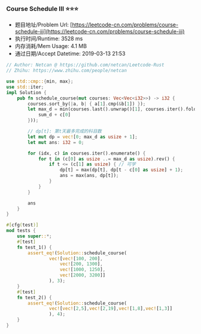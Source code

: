 
### Course Schedule III :star::star::star:
- 题目地址/Problem Url: [https://leetcode-cn.com/problems/course-schedule-iii](https://leetcode-cn.com/problems/course-schedule-iii)
- 执行时间/Runtime: 3528 ms 
- 内存消耗/Mem Usage: 4.1 MB
- 通过日期/Accept Datetime: 2019-03-13 21:53

```rust
// Author: Netcan @ https://github.com/netcan/Leetcode-Rust
// Zhihu: https://www.zhihu.com/people/netcan

use std::cmp::{min, max};
use std::iter;
impl Solution {
    pub fn schedule_course(mut courses: Vec<Vec<i32>>) -> i32 {
        courses.sort_by(|a, b| { a[1].cmp(&b[1]) });
        let max_d = min(courses.last().unwrap()[1], courses.iter().fold(0, |sum_d, c| {
            sum_d + c[0]
        }));

        // dp[t]: 第t天最多完成的科目数
        let mut dp = vec![0; max_d as usize + 1];
        let mut ans: i32 = 0;

        for (idx, c) in courses.iter().enumerate() {
            for t in (c[0] as usize ..= max_d as usize).rev() {
                if t <= (c[1] as usize) { // 可学
                    dp[t] = max(dp[t], dp[t - c[0] as usize] + 1);
                    ans = max(ans, dp[t]);
                }
            }
        }

        ans
    }
}

#[cfg(test)]
mod tests {
    use super::*;
    #[test]
    fn test_1() {
        assert_eq!(Solution::schedule_course(
                vec![vec![100, 200],
                    vec![200, 1300],
                    vec![1000, 1250],
                    vec![2000, 3200]]
                ), 3);
    }
    #[test]
    fn test_2() {
        assert_eq!(Solution::schedule_course(
                vec![vec![2,5],vec![2,19],vec![1,8],vec![1,3]]
                ), 4);
    }
}


```
